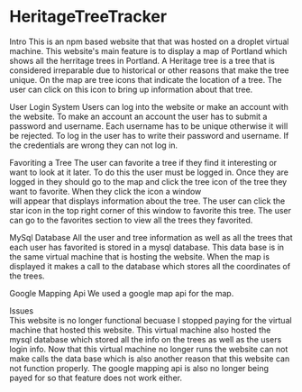 # HeritageTreeTracker
Intro 
    This is an npm based website that that was hosted on a droplet virtual machine. This website's main feature is to display a map of 
    Portland which shows all the herritage trees in Portland. A Heritage tree is a tree that is considered irreparable due to historical 
    or other reasons that make the tree unique. On the map are tree icons that indicate the location of a tree. The user can click on this 
    icon to bring up information about that tree. 

User Login System
    Users can log into the website or make an account with the website. To make an account an account the user has to submit a password 
    and username. Each username has to be unique otherwise it will be rejected. To log in the user has to write their password and username.
    If the credentials are wrong they can not log in.

Favoriting a Tree
    The user can favorite a tree if they find it interesting or want to look at it later. To do this the user must be logged in. Once they 
    are logged in they should go to the map and click the tree icon of the tree they want to favorite. When they click the icon a window    
    will appear that displays information about the tree. The user can click the star icon in the top right corner of this window to 
    favorite this tree. The user can go to the favorites section to view all the trees they favorited. 

MySql Database
    All the user and tree information as well as all the trees that each user has favorited is stored in a mysql database. This data base is 
    in the same virtual machine that is hosting the website. When the map is displayed it makes a call to the database which stores all the
    coordinates of the trees. 

Google Mapping Api
    We used a google map api for the map. 

Issues     
    This website is no longer functional becuase I stopped paying for the virtual machine that hosted this website. 
    This virtual machine also hosted the mysql database which stored all the info on the trees as well as the users login info. 
    Now that this virtual machine no longer runs the website can not make calls the data base which is also another reason that this website
    can not function properly. The google mapping api is also no longer being payed for so that feature does not work either. 
